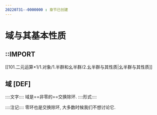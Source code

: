 ```yaml
---
20220731--0000000 : 章节已创建
---
```

# 域与其基本性质

## ::IMPORT
[[101.二元运算×1/1.对象/1.半群和幺半群/2.幺半群与其性质|幺半群与其性质]]

## 域 [DEF]
::::文字::::
域是==非零的==交换除环. 
::::形式::::

::::注记::::
零环也是交换除环, 大多数时候我们不想讨论它. 
